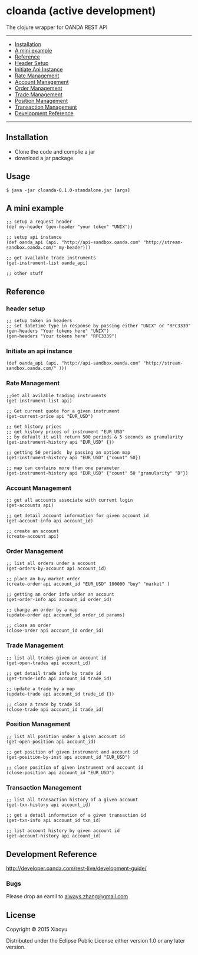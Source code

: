 # cloanda (active development)

The clojure wrapper for OANDA REST API 

----
- [Installation](#installation)
- [A mini example](#A-mini-example)
- [Reference](#reference)
 - [Header Setup](#header-setup)
 - [Initiate Api Instance](#initiate-api-instance)
 - [Rate Management](#rate-management)
 - [Account Management](#account-management)
 - [Order Management](#order-management)
 - [Trade Management](#trade-management)
 - [Position Management](#position-management)
 - [Transaction Management](#transaction-management)
- [Development Reference](#development-reference)


----


## Installation

* Clone the code and complie a jar
* download a jar package

## Usage

    $ java -jar cloanda-0.1.0-standalone.jar [args]

## A mini example

    ;; setup a request header
    (def my-header (gen-header "your token" "UNIX"))
    
    ;; setup api instance
    (def oanda_api (api. "http://api-sandbox.oanda.com" "http://stream-sandbox.oanda.com/" my-header)))
    
    ;; get available trade instruments
    (get-instrument-list oanda_api)
    
    ;; other stuff

## Reference

### header setup
    ;; setup token in headers
    ;; set datetime type in response by passing either "UNIX" or "RFC3339"
    (gen-headers "Your tokens here" "UNIX")
    (gen-headers "Your tokens here" "RFC3339")
    
### Initiate an api instance
    (def oanda_api (api. "http://api-sandbox.oanda.com" "http://stream-sandbox.oanda.com/" )))

### Rate Management
    ;;Get all avilable trading instruments
    (get-instrument-list api)

    ;; Get current quote for a given instrument
    (get-current-price api "EUR_USD")

    ;; Get history prices
    ;; get history prices of instrument "EUR_USD"
    ;; by default it will return 500 periods & 5 seconds as granularity
    (get-instrument-history api "EUR_USD" {})
    
    ;; getting 50 periods  by passing an option map
    (get-instrument-history api "EUR_USD" {"count" 50})
    
    ;; map can contains more than one parameter
    (get-instrument-history api "EUR_USD" {"count" 50 "granularity" "D"})

### Account Management
    ;; get all accounts associate with current login
    (get-accounts api)
    
    ;; get detail account information for given account id
    (get-account-info api account_id)
    
    ;; create an account
    (create-account api)
    
### Order Management
    ;; list all orders under a account
    (get-orders-by-account api account_id)
    
    ;; place an buy market order
    (create-order api account_id "EUR_USD" 100000 "buy" "market" )
    
    ;; getting an order info under an account
    (get-order-info api account_id order_id)
    
    ;; change an order by a map
    (update-order api account_id order_id params)
    
    ;; close an order
    (close-order api account_id order_id)
    
### Trade Management

    ;; list all trades given an account id
    (get-open-trades api account_id)
    
    ;; get detail trade info by trade id
    (get-trade-info api account_id trade_id)
    
    ;; update a trade by a map
    (update-trade api account_id trade_id {})
    
    ;; close a trade by trade id
    (close-trade api account_id trade_id)

### Position Management

    ;; list all position under a given account id
    (get-open-position api account_id)
    
    ;; get position of given instrument and account id
    (get-position-by-inst api account_id "EUR_USD")
    
    ;; close position of given instrument and account id
    (close-position api account_id "EUR_USD")


### Transaction Management

    ;; list all transaction history of a given account
    (get-txn-history api account_id)
    
    ;; get a detail information of a given transaction id
    (get-txn-info api account_id txn_id)
    
    ;; list account history by given account id
    (get-account-history api account_id)




## Development Reference

http://developer.oanda.com/rest-live/development-guide/



### Bugs
Please drop an eamil to always.zhang@gmail.com

## License

Copyright © 2015 Xiaoyu

Distributed under the Eclipse Public License either version 1.0 or any later version.


